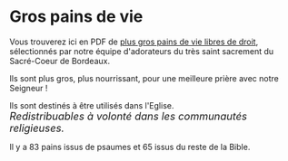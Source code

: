 # Gros pains de vie

Vous trouverez ici en PDF de [plus gros pains de vie libres de droit](http://jmxi.art/pains/148-pains-de-vie.pdf), sélectionnés par notre équipe d'adorateurs du très saint sacrement du Sacré-Coeur de Bordeaux.

Ils sont plus gros, plus nourrissant, pour une meilleure prière avec
notre Seigneur !

Ils sont destinés à être utilisés dans l'Eglise.  
*Redistribuables à volonté dans les communautés religieuses.*

Il y a 83 pains issus de psaumes et 65 issus du reste de la Bible.

<style>
em {
    font-size: large;
}
</style>
